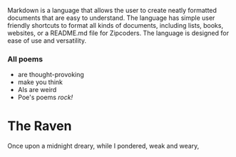  Markdown is a language that allows the user to create neatly formatted documents that are easy to
 understand. The language has simple user friendly shortcuts to format all kinds of documents,
 including lists, books, websites, or a README.md file for Zipcoders. The language is designed for
 ease of use and versatility.

### All poems

- are thought-provoking
- make you think
- AIs are weird
- Poe's poems _rock!_

# The Raven

Once upon a midnight dreary, while I pondered, weak and weary,

